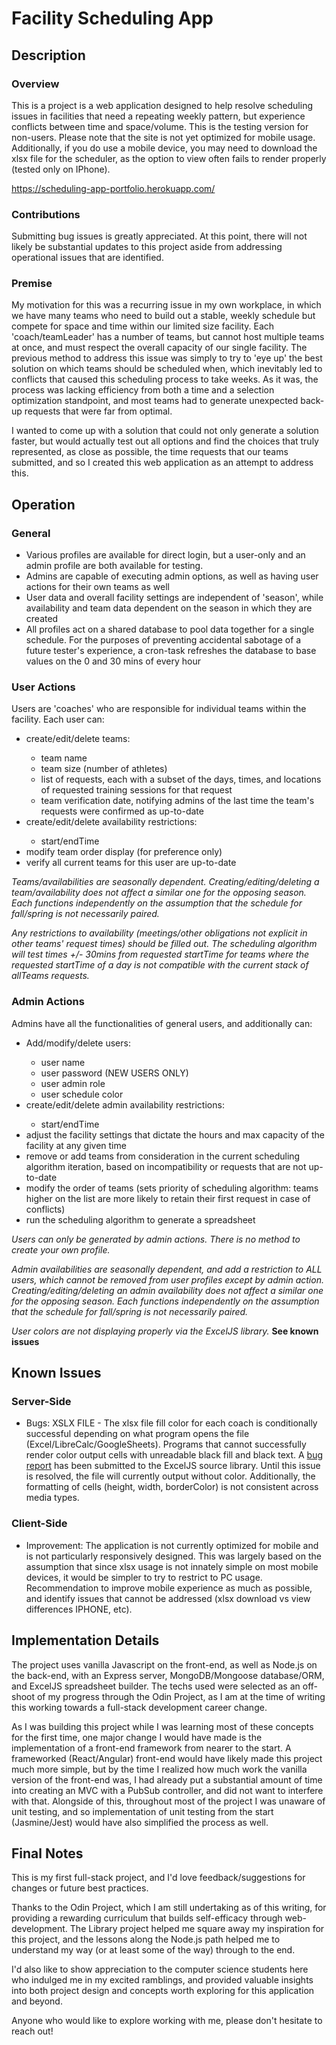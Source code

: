 # Facility Scheduling App
## Description
### Overview

This is a project is a web application designed to help resolve scheduling issues in facilities that need a repeating weekly pattern, but experience conflicts between time and space/volume. This is the testing version for non-users. Please note that the site is not yet optimized for mobile usage. Additionally, if you do use a mobile device, you may need to download the xlsx file for the scheduler, as the option to view often fails to render properly (tested only on IPhone).

https://scheduling-app-portfolio.herokuapp.com/


### Contributions

Submitting bug issues is greatly appreciated. At this point, there will not likely be substantial updates to this project aside from addressing operational issues that are identified.

### Premise

My motivation for this was a recurring issue in my own workplace, in which we have many teams who need to build out a stable, 
weekly schedule but compete for space and time within our limited size facility. Each 'coach/teamLeader' has a number of teams, 
but cannot host multiple teams at once, and must respect the overall capacity of our single facility. 
The previous method to address this issue was simply to try to 'eye up' the best solution on which teams should be scheduled when, 
which inevitably led to conflicts that caused this scheduling process to take weeks. As it was, the process was lacking efficiency from both a time and a selection optimization standpoint, and most teams had to generate unexpected back-up requests that were far from optimal.

I wanted to come up with a solution that could not only generate a solution faster, but would actually test out all options and find the choices that
truly represented, as close as possible, the time requests that our teams submitted, and so I created this web application as an attempt to address this. 

## Operation

### General

<ul>
  <li>Various profiles are available for direct login, but a user-only and an admin profile are both available for testing.</li>
  <li>Admins are capable of executing admin options, as well as having user actions for their own teams as well</li>
  <li>User data and overall facility settings are independent of 'season', while availability and team data dependent on the season in which they are created</li>
  <li>All profiles act on a shared database to pool data together for a single schedule. For the purposes of preventing accidental sabotage of a future tester's experience, a cron-task refreshes the database to base values on the 0 and 30 mins of every hour</li>
</ul>

### User Actions

Users are 'coaches' who are responsible for individual teams within the facility. Each user can:
<ul>
  <li>create/edit/delete teams:</li>
     <ul>
       <li>team name</li>
       <li>team size (number of athletes)</li>
       <li>list of requests, each with a subset of the days, times, and locations of requested training sessions for that request</li>
       <li>team verification date, notifying admins of the last time the team's requests were confirmed as up-to-date</li>
     </ul>
  <li>create/edit/delete availability restrictions:</li>
    <ul> 
      <li>start/endTime</li>
    </ul>
  <li>modify team order display (for preference only)</li>
  <li>verify all current teams for this user are up-to-date</li>
</ul>

 *Teams/availabilities are seasonally dependent. Creating/editing/deleting a team/availability does not affect a similar one for the opposing season. Each functions independently on the assumption that the schedule for fall/spring is not necessarily paired.*


*Any restrictions to availability (meetings/other obligations not explicit in other teams' request times) should be filled out. The scheduling algorithm will test times +/- 30mins from requested startTime for teams where the requested startTime of a day is not compatible with the current stack of allTeams requests.*

### Admin Actions

Admins have all the functionalities of general users, and additionally can:
<ul>
  <li>Add/modify/delete users:</li>
    <ul>
      <li>user name</li>
      <li>user password (NEW USERS ONLY)</li>
      <li>user admin role</li>
      <li>user schedule color</li>
    </ul>
  <li>create/edit/delete admin availability restrictions:</li>
   <ul> 
     <li>start/endTime</li>
   </ul>
  <li>adjust the facility settings that dictate the hours and max capacity of the facility at any given time</li>
  <li>remove or add teams from consideration in the current scheduling algorithm iteration, based on incompatibility or requests that are not up-to-date</li>
  <li>modify the order of teams (sets priority of scheduling algorithm: teams higher on the list are more likely to retain their first request in case of conflicts)   </li>
  <li>run the scheduling algorithm to generate a spreadsheet</li>
</ul>

*Users can only be generated by admin actions. There is no method to create your own profile.*

*Admin availabilities are seasonally dependent, and add a restriction to ALL users, which cannot be removed from user profiles except by admin action. Creating/editing/deleting an admin availability does not affect a similar one for the opposing season. Each functions independently on the assumption that the schedule for fall/spring is not necessarily paired.*

*User colors are not displaying properly via the ExcelJS library.* **See known issues**

## Known Issues

### Server-Side

<ul>
   <li>Bugs: XSLX FILE - The xlsx file fill color for each coach is conditionally successful depending on what program opens the file (Excel/LibreCalc/GoogleSheets). Programs that cannot successfully render color output cells with unreadable black fill and black text. A <a href = 'https://github.com/exceljs/exceljs/issues/2029'>bug report</a> has been submitted to the ExcelJS source library. Until this issue is resolved, the file will currently output without color. Additionally, the formatting of cells (height, width, borderColor) is not consistent across media types.
  </li>  
</ul>


### Client-Side
<ul>
  <li>Improvement: The application is not currently optimized for mobile and is not particularly responsively designed. This was largely based on the assumption that since xlsx usage is not innately simple on most mobile devices, it would be simpler to try to restrict to PC usage. Recommendation to improve mobile experience as much as possible, and identify issues that cannot be addressed (xlsx download vs view differences IPHONE, etc).</li>
</ul>

## Implementation Details

The project uses vanilla Javascript on the front-end, as well as Node.js on the back-end, with an Express server, MongoDB/Mongoose database/ORM, and ExcelJS spreadsheet builder. The techs used were selected as an off-shoot of my progress through the Odin Project, as I am at the time of writing this working towards a full-stack development career change. 

As I was building this project while I was learning most of these concepts for the first time, one major change I would have made is the implementation of a front-end framework from nearer to the start. A frameworked (React/Angular) front-end would have likely made this project much more simple, but by the time I realized how much work the vanilla version of the front-end was, I had already put a substantial amount of time into creating an MVC with a PubSub controller, and did not want to interfere with that. Alongside of this, throughout most of the project I was unaware of unit testing, and so implementation of unit testing from the start (Jasmine/Jest) would have also simplified the process as well. 

## Final Notes

This is my first full-stack project, and I'd love feedback/suggestions for changes or future best practices. 

Thanks to the Odin Project, which I am still undertaking as of this writing, for providing a rewarding curriculum that builds self-efficacy through web-development. The Library project helped me square away my inspiration for this project, and the lessons along the Node.js path helped me to understand my way (or at least some of the way) through to the end. 

I'd also like to show appreciation to the computer science students here who indulged me in my excited ramblings, and provided valuable insights into both project design and concepts worth exploring for this application and beyond.

Anyone who would like to explore working with me, please don't hesitate to reach out!
